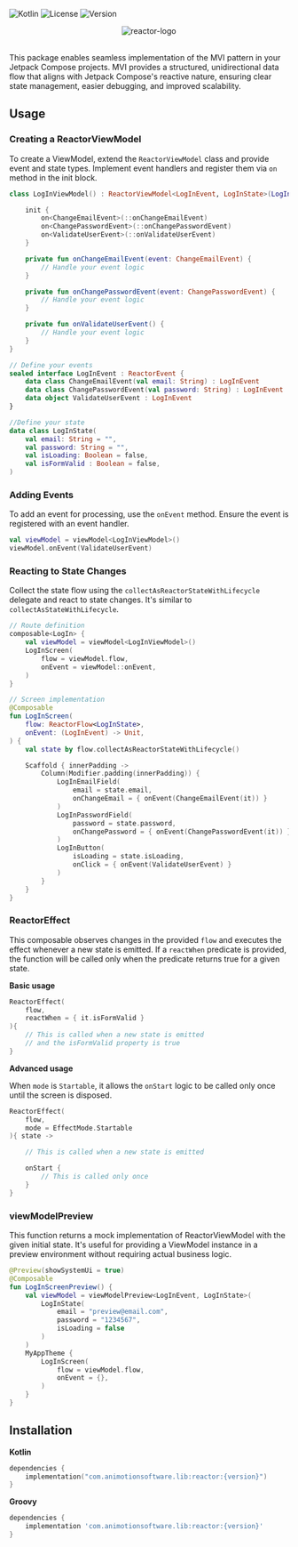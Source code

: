![Kotlin](https://img.shields.io/badge/Kotlin-2.0.21-%238333ff?style=flat-square)
![License](https://img.shields.io/badge/License-Apache_2.0-%23107ff5?style=flat-square)
![Version](https://img.shields.io/badge/Version-1.0.0-%2313c515?style=flat-square)

<!--suppress HtmlDeprecatedAttribute -->
<div align="center"> 
   <img alt="reactor-logo" src="https://github.com/user-attachments/assets/496b82a3-0651-4f28-8b0c-3e36ff01e004"/> 
</div>

<br>

This package enables seamless implementation of the MVI pattern in your Jetpack Compose projects. MVI provides a structured, unidirectional data flow that aligns with Jetpack Compose's reactive nature, ensuring clear state management, easier debugging, and improved scalability.

## Usage
### Creating a ReactorViewModel

To create a ViewModel, extend the `ReactorViewModel` class and provide event and state types. Implement event handlers and register them via `on` method in the init block.

```kotlin
class LogInViewModel() : ReactorViewModel<LogInEvent, LogInState>(LogInState()) {

    init {
        on<ChangeEmailEvent>(::onChangeEmailEvent)
        on<ChangePasswordEvent>(::onChangePasswordEvent)
        on<ValidateUserEvent>(::onValidateUserEvent)
    }

    private fun onChangeEmailEvent(event: ChangeEmailEvent) {
        // Handle your event logic
    }

    private fun onChangePasswordEvent(event: ChangePasswordEvent) {
        // Handle your event logic
    }

    private fun onValidateUserEvent() {
        // Handle your event logic
    }
}

// Define your events
sealed interface LogInEvent : ReactorEvent {
    data class ChangeEmailEvent(val email: String) : LogInEvent
    data class ChangePasswordEvent(val password: String) : LogInEvent
    data object ValidateUserEvent : LogInEvent
}

//Define your state
data class LogInState(
    val email: String = "",
    val password: String = "",
    val isLoading: Boolean = false,
    val isFormValid : Boolean = false,
)
```

### Adding Events
To add an event for processing, use the `onEvent` method. Ensure the event is registered with an event handler.

```kotlin
val viewModel = viewModel<LogInViewModel>()
viewModel.onEvent(ValidateUserEvent)
```

### Reacting to State Changes
Collect the state flow using the `collectAsReactorStateWithLifecycle` delegate and react to state changes. It's similar to `collectAsStateWithLifecycle`.

```kotlin
// Route definition
composable<LogIn> {
    val viewModel = viewModel<LogInViewModel>()
    LogInScreen(
        flow = viewModel.flow,
        onEvent = viewModel::onEvent,
    )
}

// Screen implementation
@Composable
fun LogInScreen(
    flow: ReactorFlow<LogInState>,
    onEvent: (LogInEvent) -> Unit,
) {
    val state by flow.collectAsReactorStateWithLifecycle()

    Scaffold { innerPadding ->
        Column(Modifier.padding(innerPadding)) {
            LogInEmailField(
                email = state.email,
                onChangeEmail = { onEvent(ChangeEmailEvent(it)) }
            )
            LogInPasswordField(
                password = state.password,
                onChangePassword = { onEvent(ChangePasswordEvent(it)) }
            )
            LogInButton(
                isLoading = state.isLoading,
                onClick = { onEvent(ValidateUserEvent) }
            )
        }
    }
}
```

### ReactorEffect
This composable observes changes in the provided `flow` and executes the effect whenever a new state is emitted. If a `reactWhen` predicate is provided, the function will be called only when the predicate returns true for a given state.

**Basic usage**

```kotlin
ReactorEffect(
    flow,
    reactWhen = { it.isFormValid }
){
    // This is called when a new state is emitted
    // and the isFormValid property is true
}
```

**Advanced usage**

When `mode` is `Startable`, it allows the `onStart` logic to be called only once until the screen is disposed.

```kotlin
ReactorEffect(
    flow,
    mode = EffectMode.Startable
){ state ->

    // This is called when a new state is emitted

    onStart {
        // This is called only once
    }
}
```

### viewModelPreview
This function returns a mock implementation of ReactorViewModel with the given initial state. It's useful for providing a ViewModel instance in a preview environment without requiring actual business logic.

```kotlin
@Preview(showSystemUi = true)
@Composable
fun LogInScreenPreview() {
    val viewModel = viewModelPreview<LogInEvent, LogInState>(
        LogInState(
            email = "preview@email.com",
            password = "1234567",
            isLoading = false
        )
    )
    MyAppTheme {
        LogInScreen(
            flow = viewModel.flow,
            onEvent = {},
        )
    }
}
```

## Installation

**Kotlin**

```kotlin
dependencies {
    implementation("com.animotionsoftware.lib:reactor:{version}")
}
```
**Groovy**

```groovy
dependencies {
    implementation 'com.animotionsoftware.lib:reactor:{version}'
}
```
